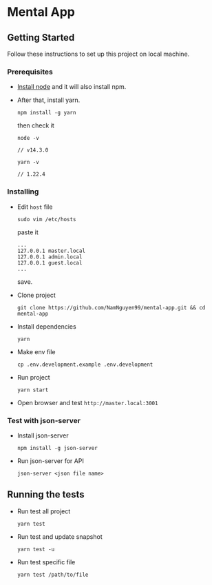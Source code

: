 # Mental App

## Getting Started

Follow these instructions to set up this project on local machine.

### Prerequisites

- [Install node](https://medium.com/@isaacjoe/best-way-to-install-and-use-nvm-on-mac-e3a3f6bc494d) and it will also install npm.
- After that, install yarn.

  ```
  npm install -g yarn
  ```

  then check it

  ```
  node -v

  // v14.3.0

  yarn -v

  // 1.22.4
  ```

### Installing

- Edit `host` file
  ```
  sudo vim /etc/hosts
  ```
  paste it
  ```
  ...
  127.0.0.1	master.local
  127.0.0.1	admin.local
  127.0.0.1	guest.local
  ...
  ```
  save.
- Clone project
  ```
  git clone https://github.com/NamNguyen99/mental-app.git && cd mental-app
  ```
- Install dependencies
  ```
  yarn
  ```
- Make env file

  ```
  cp .env.development.example .env.development
  ```

- Run project
  ```
  yarn start
  ```
- Open browser and test `http://master.local:3001`
### Test with json-server
- Install json-server
  ```
  npm install -g json-server
  ```
- Run json-server for API
  ```
  json-server <json file name>
  ```

## Running the tests

- Run test all project

  ```
  yarn test
  ```

- Run test and update snapshot

  ```
  yarn test -u
  ```

- Run test specific file
  ```
  yarn test /path/to/file
  ```

